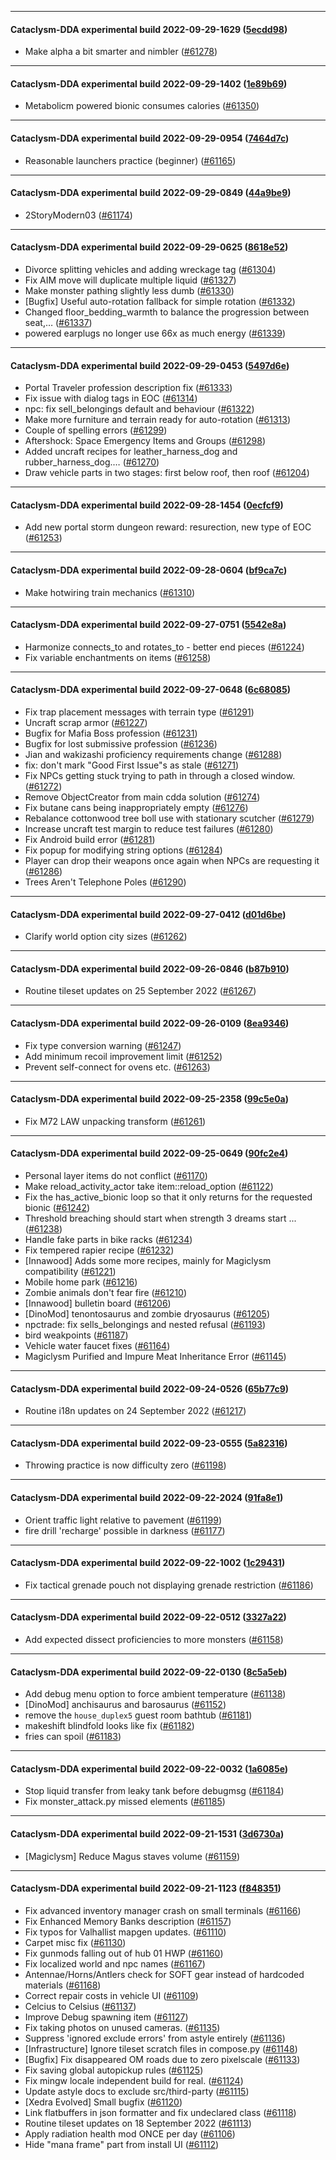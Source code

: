 
---

#### Cataclysm-DDA experimental build 2022-09-29-1629 ([5ecdd98](https://github.com/CleverRaven/Cataclysm-DDA/releases/tag/cdda-experimental-2022-09-29-1629))

* Make alpha a bit smarter and nimbler ([#61278](https://github.com/CleverRaven/Cataclysm-DDA/pull/61278))

---

#### Cataclysm-DDA experimental build 2022-09-29-1402 ([1e89b69](https://github.com/CleverRaven/Cataclysm-DDA/releases/tag/cdda-experimental-2022-09-29-1402))

* Metabolicm powered bionic consumes calories ([#61350](https://github.com/CleverRaven/Cataclysm-DDA/pull/61350))

---

#### Cataclysm-DDA experimental build 2022-09-29-0954 ([7464d7c](https://github.com/CleverRaven/Cataclysm-DDA/releases/tag/cdda-experimental-2022-09-29-0954))

* Reasonable launchers practice (beginner) ([#61165](https://github.com/CleverRaven/Cataclysm-DDA/pull/61165))

---

#### Cataclysm-DDA experimental build 2022-09-29-0849 ([44a9be9](https://github.com/CleverRaven/Cataclysm-DDA/releases/tag/cdda-experimental-2022-09-29-0849))

* 2StoryModern03 ([#61174](https://github.com/CleverRaven/Cataclysm-DDA/pull/61174))

---

#### Cataclysm-DDA experimental build 2022-09-29-0625 ([8618e52](https://github.com/CleverRaven/Cataclysm-DDA/releases/tag/cdda-experimental-2022-09-29-0625))

* Divorce splitting vehicles and adding wreckage tag ([#61304](https://github.com/CleverRaven/Cataclysm-DDA/pull/61304))
* Fix AIM move will duplicate multiple liquid ([#61327](https://github.com/CleverRaven/Cataclysm-DDA/pull/61327))
* Make monster pathing slightly less dumb ([#61330](https://github.com/CleverRaven/Cataclysm-DDA/pull/61330))
* [Bugfix] Useful auto-rotation fallback for simple rotation ([#61332](https://github.com/CleverRaven/Cataclysm-DDA/pull/61332))
* Changed floor_bedding_warmth to balance the progression between seat,… ([#61337](https://github.com/CleverRaven/Cataclysm-DDA/pull/61337))
* powered earplugs no longer use 66x as much energy ([#61339](https://github.com/CleverRaven/Cataclysm-DDA/pull/61339))

---

#### Cataclysm-DDA experimental build 2022-09-29-0453 ([5497d6e](https://github.com/CleverRaven/Cataclysm-DDA/releases/tag/cdda-experimental-2022-09-29-0453))

* Portal Traveler profession description fix ([#61333](https://github.com/CleverRaven/Cataclysm-DDA/pull/61333))
* Fix issue with dialog tags in EOC ([#61314](https://github.com/CleverRaven/Cataclysm-DDA/pull/61314))
* npc: fix sell_belongings default and behaviour ([#61322](https://github.com/CleverRaven/Cataclysm-DDA/pull/61322))
* Make more furniture and terrain ready for auto-rotation ([#61313](https://github.com/CleverRaven/Cataclysm-DDA/pull/61313))
* Couple of spelling errors ([#61299](https://github.com/CleverRaven/Cataclysm-DDA/pull/61299))
* Aftershock: Space Emergency Items and Groups ([#61298](https://github.com/CleverRaven/Cataclysm-DDA/pull/61298))
* Added uncraft recipes for leather_harness_dog and rubber_harness_dog.… ([#61270](https://github.com/CleverRaven/Cataclysm-DDA/pull/61270))
* Draw vehicle parts in two stages: first below roof, then roof ([#61204](https://github.com/CleverRaven/Cataclysm-DDA/pull/61204))

---

#### Cataclysm-DDA experimental build 2022-09-28-1454 ([0ecfcf9](https://github.com/CleverRaven/Cataclysm-DDA/releases/tag/cdda-experimental-2022-09-28-1454))

* Add new portal storm dungeon reward: resurection, new type of EOC ([#61253](https://github.com/CleverRaven/Cataclysm-DDA/pull/61253))

---

#### Cataclysm-DDA experimental build 2022-09-28-0604 ([bf9ca7c](https://github.com/CleverRaven/Cataclysm-DDA/releases/tag/cdda-experimental-2022-09-28-0604))

* Make hotwiring train mechanics ([#61310](https://github.com/CleverRaven/Cataclysm-DDA/pull/61310))

---

#### Cataclysm-DDA experimental build 2022-09-27-0751 ([5542e8a](https://github.com/CleverRaven/Cataclysm-DDA/releases/tag/cdda-experimental-2022-09-27-0751))

* Harmonize connects_to and rotates_to - better end pieces ([#61224](https://github.com/CleverRaven/Cataclysm-DDA/pull/61224))
* Fix variable enchantments on items ([#61258](https://github.com/CleverRaven/Cataclysm-DDA/pull/61258))

---

#### Cataclysm-DDA experimental build 2022-09-27-0648 ([6c68085](https://github.com/CleverRaven/Cataclysm-DDA/releases/tag/cdda-experimental-2022-09-27-0648))

* Fix trap placement messages with terrain type ([#61291](https://github.com/CleverRaven/Cataclysm-DDA/pull/61291))
* Uncraft scrap armor ([#61227](https://github.com/CleverRaven/Cataclysm-DDA/pull/61227))
* Bugfix for Mafia Boss profession ([#61231](https://github.com/CleverRaven/Cataclysm-DDA/pull/61231))
* Bugfix for lost submissive profession ([#61236](https://github.com/CleverRaven/Cataclysm-DDA/pull/61236))
* Jian and wakizashi proficiency requirements change ([#61288](https://github.com/CleverRaven/Cataclysm-DDA/pull/61288))
* fix: don't mark "Good First Issue"s as stale ([#61271](https://github.com/CleverRaven/Cataclysm-DDA/pull/61271))
* Fix NPCs getting stuck trying to path in through a closed window. ([#61272](https://github.com/CleverRaven/Cataclysm-DDA/pull/61272))
* Remove ObjectCreator from main cdda solution ([#61274](https://github.com/CleverRaven/Cataclysm-DDA/pull/61274))
* Fix butane cans being inappropriately empty ([#61276](https://github.com/CleverRaven/Cataclysm-DDA/pull/61276))
* Rebalance cottonwood tree boll use with stationary scutcher ([#61279](https://github.com/CleverRaven/Cataclysm-DDA/pull/61279))
* Increase uncraft test margin to reduce test failures ([#61280](https://github.com/CleverRaven/Cataclysm-DDA/pull/61280))
* Fix Android build error ([#61281](https://github.com/CleverRaven/Cataclysm-DDA/pull/61281))
* Fix popup for modifying string options ([#61284](https://github.com/CleverRaven/Cataclysm-DDA/pull/61284))
* Player can drop their weapons once again when NPCs are requesting it ([#61286](https://github.com/CleverRaven/Cataclysm-DDA/pull/61286))
* Trees Aren't Telephone Poles ([#61290](https://github.com/CleverRaven/Cataclysm-DDA/pull/61290))

---

#### Cataclysm-DDA experimental build 2022-09-27-0412 ([d01d6be](https://github.com/CleverRaven/Cataclysm-DDA/releases/tag/cdda-experimental-2022-09-27-0412))

* Clarify world option city sizes ([#61262](https://github.com/CleverRaven/Cataclysm-DDA/pull/61262))

---

#### Cataclysm-DDA experimental build 2022-09-26-0846 ([b87b910](https://github.com/CleverRaven/Cataclysm-DDA/releases/tag/cdda-experimental-2022-09-26-0846))

* Routine tileset updates on 25 September 2022 ([#61267](https://github.com/CleverRaven/Cataclysm-DDA/pull/61267))

---

#### Cataclysm-DDA experimental build 2022-09-26-0109 ([8ea9346](https://github.com/CleverRaven/Cataclysm-DDA/releases/tag/cdda-experimental-2022-09-26-0109))

* Fix type conversion warning ([#61247](https://github.com/CleverRaven/Cataclysm-DDA/pull/61247))
* Add minimum recoil improvement limit ([#61252](https://github.com/CleverRaven/Cataclysm-DDA/pull/61252))
* Prevent self-connect for ovens etc. ([#61263](https://github.com/CleverRaven/Cataclysm-DDA/pull/61263))

---

#### Cataclysm-DDA experimental build 2022-09-25-2358 ([99c5e0a](https://github.com/CleverRaven/Cataclysm-DDA/releases/tag/cdda-experimental-2022-09-25-2358))

* Fix M72 LAW unpacking transform ([#61261](https://github.com/CleverRaven/Cataclysm-DDA/pull/61261))

---

#### Cataclysm-DDA experimental build 2022-09-25-0649 ([90fc2e4](https://github.com/CleverRaven/Cataclysm-DDA/releases/tag/cdda-experimental-2022-09-25-0649))

* Personal layer items do not conflict ([#61170](https://github.com/CleverRaven/Cataclysm-DDA/pull/61170))
* Make reload_activity_actor take item::reload_option ([#61122](https://github.com/CleverRaven/Cataclysm-DDA/pull/61122))
* Fix the has_active_bionic loop so that it only returns for the requested bionic ([#61242](https://github.com/CleverRaven/Cataclysm-DDA/pull/61242))
* Threshold breaching should start when strength 3 dreams start ... ([#61238](https://github.com/CleverRaven/Cataclysm-DDA/pull/61238))
* Handle fake parts in bike racks ([#61234](https://github.com/CleverRaven/Cataclysm-DDA/pull/61234))
* Fix tempered rapier recipe ([#61232](https://github.com/CleverRaven/Cataclysm-DDA/pull/61232))
* [Innawood] Adds some more recipes, mainly for Magiclysm compatibility  ([#61221](https://github.com/CleverRaven/Cataclysm-DDA/pull/61221))
* Mobile home park ([#61216](https://github.com/CleverRaven/Cataclysm-DDA/pull/61216))
* Zombie animals don't fear fire ([#61210](https://github.com/CleverRaven/Cataclysm-DDA/pull/61210))
* [Innawood] bulletin board ([#61206](https://github.com/CleverRaven/Cataclysm-DDA/pull/61206))
* [DinoMod] tenontosaurus and zombie dryosaurus ([#61205](https://github.com/CleverRaven/Cataclysm-DDA/pull/61205))
* npctrade: fix sells_belongings and nested refusal ([#61193](https://github.com/CleverRaven/Cataclysm-DDA/pull/61193))
* bird weakpoints ([#61187](https://github.com/CleverRaven/Cataclysm-DDA/pull/61187))
* Vehicle water faucet fixes ([#61164](https://github.com/CleverRaven/Cataclysm-DDA/pull/61164))
* Magiclysm Purified and Impure Meat Inheritance Error ([#61145](https://github.com/CleverRaven/Cataclysm-DDA/pull/61145))

---

#### Cataclysm-DDA experimental build 2022-09-24-0526 ([65b77c9](https://github.com/CleverRaven/Cataclysm-DDA/releases/tag/cdda-experimental-2022-09-24-0526))

* Routine i18n updates on 24 September 2022 ([#61217](https://github.com/CleverRaven/Cataclysm-DDA/pull/61217))

---

#### Cataclysm-DDA experimental build 2022-09-23-0555 ([5a82316](https://github.com/CleverRaven/Cataclysm-DDA/releases/tag/cdda-experimental-2022-09-23-0555))

* Throwing practice is now difficulty zero ([#61198](https://github.com/CleverRaven/Cataclysm-DDA/pull/61198))

---

#### Cataclysm-DDA experimental build 2022-09-22-2024 ([91fa8e1](https://github.com/CleverRaven/Cataclysm-DDA/releases/tag/cdda-experimental-2022-09-22-2024))

* Orient traffic light relative to pavement ([#61199](https://github.com/CleverRaven/Cataclysm-DDA/pull/61199))
* fire drill 'recharge' possible in darkness ([#61177](https://github.com/CleverRaven/Cataclysm-DDA/pull/61177))

---

#### Cataclysm-DDA experimental build 2022-09-22-1002 ([1c29431](https://github.com/CleverRaven/Cataclysm-DDA/releases/tag/cdda-experimental-2022-09-22-1002))

* Fix tactical grenade pouch not displaying grenade restriction ([#61186](https://github.com/CleverRaven/Cataclysm-DDA/pull/61186))

---

#### Cataclysm-DDA experimental build 2022-09-22-0512 ([3327a22](https://github.com/CleverRaven/Cataclysm-DDA/releases/tag/cdda-experimental-2022-09-22-0512))

* Add expected dissect proficiencies to more monsters ([#61158](https://github.com/CleverRaven/Cataclysm-DDA/pull/61158))

---

#### Cataclysm-DDA experimental build 2022-09-22-0130 ([8c5a5eb](https://github.com/CleverRaven/Cataclysm-DDA/releases/tag/cdda-experimental-2022-09-22-0130))

* Add debug menu option to force ambient temperature ([#61138](https://github.com/CleverRaven/Cataclysm-DDA/pull/61138))
* [DinoMod] anchisaurus and barosaurus ([#61152](https://github.com/CleverRaven/Cataclysm-DDA/pull/61152))
* remove the `house_duplex5` guest room bathtub ([#61181](https://github.com/CleverRaven/Cataclysm-DDA/pull/61181))
* makeshift blindfold looks like fix ([#61182](https://github.com/CleverRaven/Cataclysm-DDA/pull/61182))
* fries can spoil ([#61183](https://github.com/CleverRaven/Cataclysm-DDA/pull/61183))

---

#### Cataclysm-DDA experimental build 2022-09-22-0032 ([1a6085e](https://github.com/CleverRaven/Cataclysm-DDA/releases/tag/cdda-experimental-2022-09-22-0032))

* Stop liquid transfer from leaky tank before debugmsg ([#61184](https://github.com/CleverRaven/Cataclysm-DDA/pull/61184))
* Fix monster_attack.py missed elements ([#61185](https://github.com/CleverRaven/Cataclysm-DDA/pull/61185))

---

#### Cataclysm-DDA experimental build 2022-09-21-1531 ([3d6730a](https://github.com/CleverRaven/Cataclysm-DDA/releases/tag/cdda-experimental-2022-09-21-1531))

* [Magiclysm] Reduce Magus staves volume ([#61159](https://github.com/CleverRaven/Cataclysm-DDA/pull/61159))

---

#### Cataclysm-DDA experimental build 2022-09-21-1123 ([f848351](https://github.com/CleverRaven/Cataclysm-DDA/releases/tag/cdda-experimental-2022-09-21-1123))

* Fix advanced inventory manager crash on small terminals ([#61166](https://github.com/CleverRaven/Cataclysm-DDA/pull/61166))
* Fix Enhanced Memory Banks description ([#61157](https://github.com/CleverRaven/Cataclysm-DDA/pull/61157))
* Fix typos for Valhallist mapgen updates. ([#61110](https://github.com/CleverRaven/Cataclysm-DDA/pull/61110))
* Carpet misc fix ([#61130](https://github.com/CleverRaven/Cataclysm-DDA/pull/61130))
* Fix gunmods falling out of hub 01 HWP ([#61160](https://github.com/CleverRaven/Cataclysm-DDA/pull/61160))
* Fix localized world and npc names ([#61167](https://github.com/CleverRaven/Cataclysm-DDA/pull/61167))
* Antennae/Horns/Antlers check for SOFT gear instead of hardcoded materials ([#61168](https://github.com/CleverRaven/Cataclysm-DDA/pull/61168))
* Correct repair costs in vehicle UI ([#61109](https://github.com/CleverRaven/Cataclysm-DDA/pull/61109))
* Celcius to Celsius ([#61137](https://github.com/CleverRaven/Cataclysm-DDA/pull/61137))
* Improve Debug spawning item ([#61127](https://github.com/CleverRaven/Cataclysm-DDA/pull/61127))
* Fix taking photos on unused cameras. ([#61135](https://github.com/CleverRaven/Cataclysm-DDA/pull/61135))
* Suppress 'ignored exclude errors' from astyle entirely ([#61136](https://github.com/CleverRaven/Cataclysm-DDA/pull/61136))
* [Infrastructure] Ignore tileset scratch files in compose.py ([#61148](https://github.com/CleverRaven/Cataclysm-DDA/pull/61148))
* [Bugfix] Fix disappeared OM roads due to zero pixelscale ([#61133](https://github.com/CleverRaven/Cataclysm-DDA/pull/61133))
* Fix saving global autopickup rules ([#61125](https://github.com/CleverRaven/Cataclysm-DDA/pull/61125))
* Fix mingw locale independent build for real. ([#61124](https://github.com/CleverRaven/Cataclysm-DDA/pull/61124))
* Update astyle docs to exclude src/third-party ([#61115](https://github.com/CleverRaven/Cataclysm-DDA/pull/61115))
* [Xedra Evolved] Small bugfix ([#61120](https://github.com/CleverRaven/Cataclysm-DDA/pull/61120))
* Link flatbuffers in json formatter and fix undeclared class ([#61118](https://github.com/CleverRaven/Cataclysm-DDA/pull/61118))
* Routine tileset updates on 18 September 2022 ([#61113](https://github.com/CleverRaven/Cataclysm-DDA/pull/61113))
* Apply radiation health mod ONCE per day ([#61106](https://github.com/CleverRaven/Cataclysm-DDA/pull/61106))
* Hide "mana frame" part from install UI ([#61112](https://github.com/CleverRaven/Cataclysm-DDA/pull/61112))
